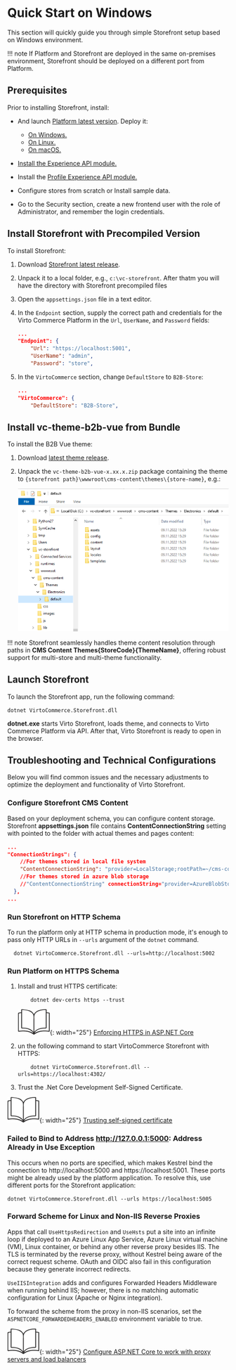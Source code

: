 ﻿# Quick Start on Windows

This section will quickly guide you through simple Storefront setup based on Windows environment.

!!! note 
    If Platform and Storefront are deployed in the same on-premises environment, Storefront should be deployed on a different port from Platform.

## Prerequisites

Prior to installing Storefront, install:

- And launch [Platform latest version](https://github.com/VirtoCommerce/vc-platform/releases/latest). Deploy it:

    - [On Windows.](../../../../platform/developer-guide/Getting-Started/Installation-Guide/windows)
    - [On Linux.](../../../../platform/developer-guide/Getting-Started/Installation-Guide/linux)
    - [On macOS.](../../../../platform/developer-guide/Getting-Started/Installation-Guide/macOS)
    
- [Install the Experience API module.](../../../../platform/developer-guide/GraphQL-Storefront-API-Reference-xAPI/getting-started)
    
- Install the [Profile Experience API module.](https://github.com/VirtoCommerce/vc-module-profile-experience-api)

- Configure stores from scratch or Install sample data.

- Go to the Security section, create a new frontend user with the role of Administrator, and remember the login credentials.
 

## Install Storefront with Precompiled Version

To install Storefront:

1. Download [Storefront latest release](https://github.com/VirtoCommerce/vc-storefront/releases/latest).
1. Unpack it to a local folder, e.g., `c:\vc-storefront`. After thatm you will have the directory with Storefront precompiled files
1. Open the `appsettings.json` file in a text editor.    
1. In the `Endpoint` section, supply the correct path and credentials for the Virto Commerce Platform in the `Url`, `UserName`, and `Password` fields:
    
    ```json
    ...
    "Endpoint": {
        "Url": "https://localhost:5001",
        "UserName": "admin",
        "Password": "store",
    ```

1. In the `VirtoCommerce` section, change `DefaultStore` to `B2B-Store`:

    ```json
    ...
    "VirtoCommerce": {
        "DefaultStore": "B2B-Store",
    ```

## Install vc-theme-b2b-vue from Bundle

To install the B2B Vue theme:

1. Download [latest theme release](https://github.com/VirtoCommerce/vc-theme-b2b-vue/releases/latest).
1. Unpack the `vc-theme-b2b-vue-x.xx.x.zip` package containing the theme to `{storefront path}\wwwroot\cms-content\themes\{store-name}`, e.g.:

    ![Storefront path](media/storefront-path.png)

!!! note 
    Storefront seamlessly handles theme content resolution through paths in **CMS Content Themes{StoreCode}{ThemeName}**, offering robust support for multi-store and multi-theme functionality.

## Launch Storefront

To launch the Storefront app, run the following command:

```
dotnet VirtoCommerce.Storefront.dll 
```

**dotnet.exe** starts Virto Storefront, loads theme, and connects to Virto Commerce Platform via API. After that, Virto Storefront is ready to open in the browser.

## Troubleshooting and Technical Configurations

Below you will find common issues and the necessary adjustments to optimize the deployment and functionality of Virto Storefront.

### Configure Storefront CMS Content

Based on your deployment schema, you can configure content storage. Storefront  **appsettings.json** file contains **ContentConnectionString** setting with pointed to the folder with actual themes and pages content:

```json
...
"ConnectionStrings": {
	//For themes stored in local file system
	"ContentConnectionString": "provider=LocalStorage;rootPath=~/cms-content"
	//For themes stored in azure blob storage
	//"ContentConnectionString" connectionString="provider=AzureBlobStorage;rootPath=cms-content;DefaultEndpointsProtocol=https;AccountName=yourAccountName;AccountKey=yourAccountKey"
  },
...
```

### Run Storefront on HTTP Schema

To run the platform only at HTTP schema in production mode, it's enough to pass only HTTP URLs in `--urls` argument of the `dotnet` command.

```console
  dotnet VirtoCommerce.Storefront.dll --urls=http://localhost:5002
```

### Run Platform on HTTPS Schema

1. Install and trust HTTPS certificate:

    ```console
        dotnet dev-certs https --trust
    ```

    ![Readmore](media/readmore.png){: width="25"} [Enforcing HTTPS in ASP.NET Core](https://docs.microsoft.com/en-us/aspnet/core/security/enforcing-ssl?view=aspnetcore-3.0&tabs=visual-studio#trust)


1. un the following command to start VirtoCommerce Storefront with HTTPS:

    ```console
        dotnet VirtoCommerce.Storefront.dll --urls=https://localhost:4302/
    ```

1. Trust the .Net Core Development Self-Signed Certificate. 

![Readmore](media/readmore.png){: width="25"} [Trusting self-signed certificate](https://blogs.msdn.microsoft.com/robert_mcmurray/2013/11/15/how-to-trust-the-iis-express-self-signed-certificate/)



### Failed to Bind to Address http://127.0.0.1:5000: Address Already in Use Exception

This occurs when no ports are specified, which makes Kestrel bind the connection to http://localhost:5000 and https://localhost:5001. These ports might be already used by the platform application. To resolve this, use different ports for the Storefront application: 

```
dotnet VirtoCommerce.Storefront.dll --urls https://localhost:5005
```

### Forward Scheme for Linux and Non-IIS Reverse Proxies

Apps that call `UseHttpsRedirection` and `UseHsts` put a site into an infinite loop if deployed to an Azure Linux App Service, Azure Linux virtual machine (VM), Linux container, or behind any other reverse proxy besides IIS. The TLS is terminated by the reverse proxy, without Kestrel being aware of the correct request scheme. OAuth and OIDC also fail in this configuration because they generate incorrect redirects.

`UseIISIntegration` adds and configures Forwarded Headers Middleware when running behind IIS; however, there is no matching automatic configuration for Linux (Apache or Nginx integration).

To forward the scheme from the proxy in non-IIS scenarios, set the `ASPNETCORE_FORWARDEDHEADERS_ENABLED` environment variable to true.

![Readmore](media/readmore.png){: width="25"} [Configure ASP.NET Core to work with proxy servers and load balancers](https://docs.microsoft.com/en-us/aspnet/core/host-and-deploy/proxy-load-balancer?view=aspnetcore-5.0#forward-the-scheme-for-linux-and-non-iis-reverse-proxies)